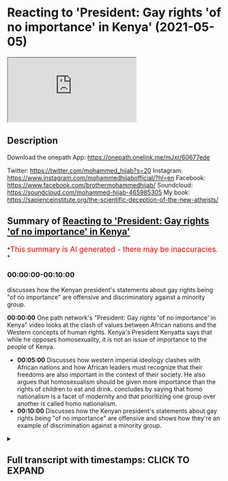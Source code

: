 # Reacting to 'President: Gay rights 'of no importance' in Kenya' (2021-05-05)

<iframe loading='lazy' allow='autoplay' src='https://www.youtube.com/embed/wp4REjWl7yk'></iframe>

## Description

Download the onepath App: <https://onepath.onelink.me/mJxr/60677ede​>

Twitter: <https://twitter.com/mohammed_hijab?s=20>
Instagram: <https://www.instagram.com/mohammedhijabofficial/?hl=en>
Facebook: <https://www.facebook.com/brothermohammedhijab/>
Soundcloud: <https://soundcloud.com/mohammed-hijab-465985305>
My book: <https://sapienceinstitute.org/the-scientific-deception-of-the-new-atheists/>

## Summary of [Reacting to 'President: Gay rights 'of no importance' in Kenya'](https://www.youtube.com/watch?v=wp4REjWl7yk)

*<span style="color:red; font-size:125%">This summary is AI generated - there may be inaccuracies</span>. *

### <a onclick="modifyYTiframeseektime('0')">00:00:00-00:10:00</a>

discusses how the Kenyan president's statements about gay rights being "of no importance" are offensive and discriminatory against a minority group.

**<a onclick="modifyYTiframeseektime('0')">00:00:00</a>** One path network's "President: Gay rights 'of no importance' in Kenya" video looks at the clash of values between African nations and the Western concepts of human rights. Kenya's President Kenyatta says that while he opposes homosexuality, it is not an issue of importance to the people of Kenya.

* **<a onclick="modifyYTiframeseektime('300')">00:05:00</a>** Discusses how western imperial ideology clashes with African nations and how African leaders must recognize that their freedoms are also important in the context of their society. He also argues that homosexualism should be given more importance than the rights of children to eat and drink. concludes by saying that homo nationalism is a facet of modernity and that prioritizing one group over another is called homo nationalism.
* **<a onclick="modifyYTiframeseektime('600')">00:10:00</a>** Discusses how the Kenyan president's statements about gay rights being "of no importance" are offensive and shows how they're an example of discrimination against a minority group.

<details><summary><h2>Full transcript with timestamps: CLICK TO EXPAND</h2></summary>

<a onclick="modifyYTiframeseektime('0')">0:00:00</a> Music  
<a onclick="modifyYTiframeseektime('5')">0:00:05</a> one path network  
<a onclick="modifyYTiframeseektime('7')">0:00:07</a> i mean you guys would have known who  
<a onclick="modifyYTiframeseektime('8')">0:00:08</a> they are already they do a fantastic job  
<a onclick="modifyYTiframeseektime('11')">0:00:11</a> in terms of disseminating  
<a onclick="modifyYTiframeseektime('12')">0:00:12</a> some of the most high quality dowel  
<a onclick="modifyYTiframeseektime('14')">0:00:14</a> videos on the internet in the english  
<a onclick="modifyYTiframeseektime('16')">0:00:16</a> language  
<a onclick="modifyYTiframeseektime('17')">0:00:17</a> they have now actually produced an app  
<a onclick="modifyYTiframeseektime('20')">0:00:20</a> now i know in this ramadan you're going  
<a onclick="modifyYTiframeseektime('22')">0:00:22</a> to want to take advantage of that  
<a onclick="modifyYTiframeseektime('24')">0:00:24</a> i've already taken advantage of that and  
<a onclick="modifyYTiframeseektime('26')">0:00:26</a> browse through the app and it's an  
<a onclick="modifyYTiframeseektime('27')">0:00:27</a> amazing app  
<a onclick="modifyYTiframeseektime('28')">0:00:28</a> i'm sure you're going to be downloading  
<a onclick="modifyYTiframeseektime('30')">0:00:30</a> it right now the link is in the  
<a onclick="modifyYTiframeseektime('32')">0:00:32</a> description  
<a onclick="modifyYTiframeseektime('32')">0:00:32</a> i think one of the most interesting  
<a onclick="modifyYTiframeseektime('33')">0:00:33</a> things to look at in terms of  
<a onclick="modifyYTiframeseektime('35')">0:00:35</a> when you talk about lgbtq rights and  
<a onclick="modifyYTiframeseektime('38')">0:00:38</a> america as a superpower  
<a onclick="modifyYTiframeseektime('40')">0:00:40</a> and also africa as a continent is  
<a onclick="modifyYTiframeseektime('43')">0:00:43</a> the approach of some of the african  
<a onclick="modifyYTiframeseektime('45')">0:00:45</a> presidents to  
<a onclick="modifyYTiframeseektime('47')">0:00:47</a> questions about homosexual rights so i'm  
<a onclick="modifyYTiframeseektime('49')">0:00:49</a> going to look at one  
<a onclick="modifyYTiframeseektime('50')">0:00:50</a> video today there's many of them online  
<a onclick="modifyYTiframeseektime('52')">0:00:52</a> of different  
<a onclick="modifyYTiframeseektime('53')">0:00:53</a> african presidents kind of answering  
<a onclick="modifyYTiframeseektime('56')">0:00:56</a> this in different ways one we're going  
<a onclick="modifyYTiframeseektime('58')">0:00:58</a> to look at today and then come back and  
<a onclick="modifyYTiframeseektime('60')">0:01:00</a> react to it  
<a onclick="modifyYTiframeseektime('61')">0:01:01</a> one of the major issues and it's a  
<a onclick="modifyYTiframeseektime('63')">0:01:03</a> holdover from sort of colonial victorian  
<a onclick="modifyYTiframeseektime('66')">0:01:06</a> is the issue of sexual preference  
<a onclick="modifyYTiframeseektime('69')">0:01:09</a> in many african countries in kenya to be  
<a onclick="modifyYTiframeseektime('72')">0:01:12</a> gay the lgbt  
<a onclick="modifyYTiframeseektime('74')">0:01:14</a> community is is illegal they just want  
<a onclick="modifyYTiframeseektime('76')">0:01:16</a> to have  
<a onclick="modifyYTiframeseektime('77')">0:01:17</a> equal rights the same privacy and  
<a onclick="modifyYTiframeseektime('79')">0:01:19</a> equality as all other kenyans do  
<a onclick="modifyYTiframeseektime('82')">0:01:22</a> is that something that you aspire to for  
<a onclick="modifyYTiframeseektime('84')">0:01:24</a> your country i want to be very clear  
<a onclick="modifyYTiframeseektime('86')">0:01:26</a> uh christian there is  
<a onclick="modifyYTiframeseektime('89')">0:01:29</a> i will not engage in a subject that is  
<a onclick="modifyYTiframeseektime('92')">0:01:32</a> of no  
<a onclick="modifyYTiframeseektime('94')">0:01:34</a> it's uh it is not of any major  
<a onclick="modifyYTiframeseektime('97')">0:01:37</a> importance to the people and the  
<a onclick="modifyYTiframeseektime('98')">0:01:38</a> republic of kenya this  
<a onclick="modifyYTiframeseektime('100')">0:01:40</a> is not an issue as you would want to put  
<a onclick="modifyYTiframeseektime('103')">0:01:43</a> it  
<a onclick="modifyYTiframeseektime('104')">0:01:44</a> of um human rights or this  
<a onclick="modifyYTiframeseektime('107')">0:01:47</a> this is an issue of society of  
<a onclick="modifyYTiframeseektime('111')">0:01:51</a> our own base as a culture as a people  
<a onclick="modifyYTiframeseektime('115')">0:01:55</a> regardless of which community you come  
<a onclick="modifyYTiframeseektime('118')">0:01:58</a> from  
<a onclick="modifyYTiframeseektime('119')">0:01:59</a> this is not acceptable this is not  
<a onclick="modifyYTiframeseektime('121')">0:02:01</a> agreeable this is not about uhuru  
<a onclick="modifyYTiframeseektime('123')">0:02:03</a> kenyatta saying  
<a onclick="modifyYTiframeseektime('124')">0:02:04</a> yes or no this is an issue that the  
<a onclick="modifyYTiframeseektime('127')">0:02:07</a> people of kenya themselves  
<a onclick="modifyYTiframeseektime('129')">0:02:09</a> who have bestowed upon themselves a  
<a onclick="modifyYTiframeseektime('131')">0:02:11</a> constitution  
<a onclick="modifyYTiframeseektime('132')">0:02:12</a> right after several years have clearly  
<a onclick="modifyYTiframeseektime('135')">0:02:15</a> stated  
<a onclick="modifyYTiframeseektime('136')">0:02:16</a> that this is not a subject that they  
<a onclick="modifyYTiframeseektime('140')">0:02:20</a> are willing to engage in it's very  
<a onclick="modifyYTiframeseektime('143')">0:02:23</a> you're going to get yourself into  
<a onclick="modifyYTiframeseektime('144')">0:02:24</a> trouble i mean for her to say you're  
<a onclick="modifyYTiframeseektime('146')">0:02:26</a> going to get yourself into trouble  
<a onclick="modifyYTiframeseektime('148')">0:02:28</a> to an elected official not just an  
<a onclick="modifyYTiframeseektime('151')">0:02:31</a> elected official but the president  
<a onclick="modifyYTiframeseektime('153')">0:02:33</a> of kenya the president of kenya i think  
<a onclick="modifyYTiframeseektime('156')">0:02:36</a> shows absolute audacity in fact i was  
<a onclick="modifyYTiframeseektime('159')">0:02:39</a> quite surprised  
<a onclick="modifyYTiframeseektime('160')">0:02:40</a> when i looked at the comments in this  
<a onclick="modifyYTiframeseektime('161')">0:02:41</a> particular video the one with the most  
<a onclick="modifyYTiframeseektime('164')">0:02:44</a> like 16 000 comments is one who is high  
<a onclick="modifyYTiframeseektime('167')">0:02:47</a> somebody is highlighting this point who  
<a onclick="modifyYTiframeseektime('169')">0:02:49</a> are you to tell he says  
<a onclick="modifyYTiframeseektime('171')">0:02:51</a> in the comment a democratically elected  
<a onclick="modifyYTiframeseektime('174')">0:02:54</a> leader  
<a onclick="modifyYTiframeseektime('174')">0:02:54</a> of a sovereign nation that he will get  
<a onclick="modifyYTiframeseektime('176')">0:02:56</a> in trouble for representing the values  
<a onclick="modifyYTiframeseektime('178')">0:02:58</a> of his people  
<a onclick="modifyYTiframeseektime('179')">0:02:59</a> and then he says correctly i think the  
<a onclick="modifyYTiframeseektime('181')">0:03:01</a> west needs to stop forcing minority  
<a onclick="modifyYTiframeseektime('183')">0:03:03</a> opinions down the throats of nations  
<a onclick="modifyYTiframeseektime('184')">0:03:04</a> that are fundamentally opposed  
<a onclick="modifyYTiframeseektime('186')">0:03:06</a> to those ideals let's continue listening  
<a onclick="modifyYTiframeseektime('188')">0:03:08</a> to it but it's a global issue right now  
<a onclick="modifyYTiframeseektime('191')">0:03:11</a> it's it's important to them  
<a onclick="modifyYTiframeseektime('194')">0:03:14</a> where they are why is it i am saying to  
<a onclick="modifyYTiframeseektime('196')">0:03:16</a> you as president  
<a onclick="modifyYTiframeseektime('197')">0:03:17</a> important to me as the leader  
<a onclick="modifyYTiframeseektime('201')">0:03:21</a> of 49 million kenyans  
<a onclick="modifyYTiframeseektime('204')">0:03:24</a> and after if you want to ask me my  
<a onclick="modifyYTiframeseektime('207')">0:03:27</a> personal opinion  
<a onclick="modifyYTiframeseektime('209')">0:03:29</a> what is your personal after i finish my  
<a onclick="modifyYTiframeseektime('211')">0:03:31</a> process i can talk about my personal  
<a onclick="modifyYTiframeseektime('213')">0:03:33</a> opinion  
<a onclick="modifyYTiframeseektime('214')">0:03:34</a> would you publicly say that people who  
<a onclick="modifyYTiframeseektime('216')">0:03:36</a> are lgbt  
<a onclick="modifyYTiframeseektime('218')">0:03:38</a> gay members of the kenyan population  
<a onclick="modifyYTiframeseektime('221')">0:03:41</a> should not be discriminated against  
<a onclick="modifyYTiframeseektime('223')">0:03:43</a> no kenyan should be abused  
<a onclick="modifyYTiframeseektime('227')">0:03:47</a> should be you know  
<a onclick="modifyYTiframeseektime('231')">0:03:51</a> mistreated in any particular every  
<a onclick="modifyYTiframeseektime('234')">0:03:54</a> kenyan  
<a onclick="modifyYTiframeseektime('234')">0:03:54</a> is protected by law you see here what  
<a onclick="modifyYTiframeseektime('236')">0:03:56</a> we're seeing is a clash  
<a onclick="modifyYTiframeseektime('238')">0:03:58</a> of uh we're seeing a clash of values  
<a onclick="modifyYTiframeseektime('240')">0:04:00</a> really but not just a clash of values or  
<a onclick="modifyYTiframeseektime('242')">0:04:02</a> in the sense that you've got these kind  
<a onclick="modifyYTiframeseektime('243')">0:04:03</a> of american  
<a onclick="modifyYTiframeseektime('244')">0:04:04</a> uh knowledge productions being forced  
<a onclick="modifyYTiframeseektime('247')">0:04:07</a> down  
<a onclick="modifyYTiframeseektime('248')">0:04:08</a> the kenyan president's and not just him  
<a onclick="modifyYTiframeseektime('250')">0:04:10</a> but the society in which he represents  
<a onclick="modifyYTiframeseektime('252')">0:04:12</a> because correctly he says  
<a onclick="modifyYTiframeseektime('253')">0:04:13</a> about ninety percent ninety-nine percent  
<a onclick="modifyYTiframeseektime('255')">0:04:15</a> some say nine out of ten  
<a onclick="modifyYTiframeseektime('257')">0:04:17</a> people in his country see homosexuality  
<a onclick="modifyYTiframeseektime('259')">0:04:19</a> as uh  
<a onclick="modifyYTiframeseektime('260')">0:04:20</a> inexcusable as an act but we're seeing  
<a onclick="modifyYTiframeseektime('264')">0:04:24</a> actual problems within the framework of  
<a onclick="modifyYTiframeseektime('266')">0:04:26</a> the westerner because  
<a onclick="modifyYTiframeseektime('268')">0:04:28</a> the western framework says okay you're  
<a onclick="modifyYTiframeseektime('269')">0:04:29</a> allowed to have a sovereign nation  
<a onclick="modifyYTiframeseektime('271')">0:04:31</a> and this is one of the um kind of human  
<a onclick="modifyYTiframeseektime('274')">0:04:34</a> rights that you can have  
<a onclick="modifyYTiframeseektime('275')">0:04:35</a> but at this end you can have a democrat  
<a onclick="modifyYTiframeseektime('277')">0:04:37</a> democratic vote but at the same time  
<a onclick="modifyYTiframeseektime('279')">0:04:39</a> you got these minority rights which you  
<a onclick="modifyYTiframeseektime('281')">0:04:41</a> should respect so what should be  
<a onclick="modifyYTiframeseektime('283')">0:04:43</a> prioritized here  
<a onclick="modifyYTiframeseektime('284')">0:04:44</a> should it be that you have democratic  
<a onclick="modifyYTiframeseektime('287')">0:04:47</a> agency of a for  
<a onclick="modifyYTiframeseektime('288')">0:04:48</a> of a sovereign nation that is  
<a onclick="modifyYTiframeseektime('290')">0:04:50</a> prioritized or the minority rights of  
<a onclick="modifyYTiframeseektime('293')">0:04:53</a> a group of people who have decided to  
<a onclick="modifyYTiframeseektime('296')">0:04:56</a> identify  
<a onclick="modifyYTiframeseektime('297')">0:04:57</a> through their sexuality so even within  
<a onclick="modifyYTiframeseektime('300')">0:05:00</a> the framework of western imperial  
<a onclick="modifyYTiframeseektime('303')">0:05:03</a> or ideology there's is a clash within  
<a onclick="modifyYTiframeseektime('307')">0:05:07</a> that framework not just  
<a onclick="modifyYTiframeseektime('308')">0:05:08</a> in contra distinction or juxtaposition  
<a onclick="modifyYTiframeseektime('311')">0:05:11</a> with the african nations  
<a onclick="modifyYTiframeseektime('313')">0:05:13</a> so let's continue and kind of finalize  
<a onclick="modifyYTiframeseektime('315')">0:05:15</a> with some thoughts  
<a onclick="modifyYTiframeseektime('317')">0:05:17</a> every single kenyan but  
<a onclick="modifyYTiframeseektime('320')">0:05:20</a> they also must recognize that their  
<a onclick="modifyYTiframeseektime('322')">0:05:22</a> freedoms  
<a onclick="modifyYTiframeseektime('324')">0:05:24</a> are also must be taken into the  
<a onclick="modifyYTiframeseektime('327')">0:05:27</a> entire context of the society and he is  
<a onclick="modifyYTiframeseektime('330')">0:05:30</a> right that is a question of society and  
<a onclick="modifyYTiframeseektime('332')">0:05:32</a> not only that but  
<a onclick="modifyYTiframeseektime('334')">0:05:34</a> on contractarian understandings of  
<a onclick="modifyYTiframeseektime('336')">0:05:36</a> liberalism okay where  
<a onclick="modifyYTiframeseektime('338')">0:05:38</a> you as as a subject individual subject  
<a onclick="modifyYTiframeseektime('340')">0:05:40</a> you are  
<a onclick="modifyYTiframeseektime('341')">0:05:41</a> contracted to the the foreign nation or  
<a onclick="modifyYTiframeseektime('343')">0:05:43</a> to the nation in question through  
<a onclick="modifyYTiframeseektime('344')">0:05:44</a> citizenship or whatever it may be  
<a onclick="modifyYTiframeseektime('347')">0:05:47</a> you are obliged to obey by laws you are  
<a onclick="modifyYTiframeseektime('350')">0:05:50</a> obliged to obey by law so now you have a  
<a onclick="modifyYTiframeseektime('352')">0:05:52</a> another layer  
<a onclick="modifyYTiframeseektime('354')">0:05:54</a> of problem not not once again a problem  
<a onclick="modifyYTiframeseektime('358')">0:05:58</a> between ideologies but within the  
<a onclick="modifyYTiframeseektime('359')">0:05:59</a> ideology of liberalism  
<a onclick="modifyYTiframeseektime('361')">0:06:01</a> because here we have okay sovereign  
<a onclick="modifyYTiframeseektime('362')">0:06:02</a> nation you have the democratic uh  
<a onclick="modifyYTiframeseektime('366')">0:06:06</a> initiative  
<a onclick="modifyYTiframeseektime('367')">0:06:07</a> and now you also have a third layer  
<a onclick="modifyYTiframeseektime('369')">0:06:09</a> which is a social contract all three are  
<a onclick="modifyYTiframeseektime('371')">0:06:11</a> pointing in the direction of  
<a onclick="modifyYTiframeseektime('372')">0:06:12</a> okay homosexual homosexuality can  
<a onclick="modifyYTiframeseektime('374')">0:06:14</a> legitimately from within theory  
<a onclick="modifyYTiframeseektime('376')">0:06:16</a> okay be seen as something which can be  
<a onclick="modifyYTiframeseektime('378')">0:06:18</a> outlawed but then that  
<a onclick="modifyYTiframeseektime('381')">0:06:21</a> the only kind of um thing against this  
<a onclick="modifyYTiframeseektime('384')">0:06:24</a> is to say well actually  
<a onclick="modifyYTiframeseektime('386')">0:06:26</a> homosexuals are minority right and that  
<a onclick="modifyYTiframeseektime('389')">0:06:29</a> should trump everything else  
<a onclick="modifyYTiframeseektime('390')">0:06:30</a> now you can make arguments either way  
<a onclick="modifyYTiframeseektime('392')">0:06:32</a> what i will say  
<a onclick="modifyYTiframeseektime('393')">0:06:33</a> is un inexcusable really is the fact  
<a onclick="modifyYTiframeseektime('397')">0:06:37</a> that in the past the uncle tom  
<a onclick="modifyYTiframeseektime('399')">0:06:39</a> the uncle tom barack obama when he went  
<a onclick="modifyYTiframeseektime('402')">0:06:42</a> to uh  
<a onclick="modifyYTiframeseektime('403')">0:06:43</a> kenya which is his actual you know kind  
<a onclick="modifyYTiframeseektime('405')">0:06:45</a> of mother  
<a onclick="modifyYTiframeseektime('406')">0:06:46</a> nation if you want to call it is actual  
<a onclick="modifyYTiframeseektime('408')">0:06:48</a> nation where it's from  
<a onclick="modifyYTiframeseektime('410')">0:06:50</a> he was speaking down to the kenyan  
<a onclick="modifyYTiframeseektime('412')">0:06:52</a> people most of which you don't believe  
<a onclick="modifyYTiframeseektime('414')">0:06:54</a> that homosexuality should be something  
<a onclick="modifyYTiframeseektime('416')">0:06:56</a> which is  
<a onclick="modifyYTiframeseektime('417')">0:06:57</a> practiced uh publicly or  
<a onclick="modifyYTiframeseektime('420')">0:07:00</a> actual penetrative homosexuality is done  
<a onclick="modifyYTiframeseektime('423')">0:07:03</a> he's speaking down and trying to lecture  
<a onclick="modifyYTiframeseektime('425')">0:07:05</a> them using western  
<a onclick="modifyYTiframeseektime('427')">0:07:07</a> uh imperial parliaments the point of the  
<a onclick="modifyYTiframeseektime('429')">0:07:09</a> matter is this  
<a onclick="modifyYTiframeseektime('431')">0:07:11</a> he went further in tying foreign aid  
<a onclick="modifyYTiframeseektime('434')">0:07:14</a> foreign aid with  
<a onclick="modifyYTiframeseektime('438')">0:07:18</a> whether or not countries  
<a onclick="modifyYTiframeseektime('441')">0:07:21</a> implement lgbtq policies this means to  
<a onclick="modifyYTiframeseektime('444')">0:07:24</a> say now look  
<a onclick="modifyYTiframeseektime('445')">0:07:25</a> when you have african countries in  
<a onclick="modifyYTiframeseektime('446')">0:07:26</a> poverty happening in african countries  
<a onclick="modifyYTiframeseektime('448')">0:07:28</a> and children  
<a onclick="modifyYTiframeseektime('448')">0:07:28</a> dying toddlers dying babies dying  
<a onclick="modifyYTiframeseektime('451')">0:07:31</a> because they don't have the food  
<a onclick="modifyYTiframeseektime('452')">0:07:32</a> to nourish themselves what what obama  
<a onclick="modifyYTiframeseektime('456')">0:07:36</a> and the  
<a onclick="modifyYTiframeseektime('456')">0:07:36</a> liberal project in america have decided  
<a onclick="modifyYTiframeseektime('458')">0:07:38</a> to do is say  
<a onclick="modifyYTiframeseektime('460')">0:07:40</a> that is less of a priority than  
<a onclick="modifyYTiframeseektime('462')">0:07:42</a> homosexuals  
<a onclick="modifyYTiframeseektime('463')">0:07:43</a> getting to experiment sexually in a  
<a onclick="modifyYTiframeseektime('465')">0:07:45</a> public sphere  
<a onclick="modifyYTiframeseektime('466')">0:07:46</a> can you imagine this so the right of a  
<a onclick="modifyYTiframeseektime('468')">0:07:48</a> homosexual  
<a onclick="modifyYTiframeseektime('469')">0:07:49</a> to have intercourse or to show intimacy  
<a onclick="modifyYTiframeseektime('471')">0:07:51</a> to his homosexual partner in a public  
<a onclick="modifyYTiframeseektime('473')">0:07:53</a> sphere because we're not talking about  
<a onclick="modifyYTiframeseektime('474')">0:07:54</a> what happens behind closed doors  
<a onclick="modifyYTiframeseektime('476')">0:07:56</a> that is more important  
<a onclick="modifyYTiframeseektime('479')">0:07:59</a> than the right of a child to eat and  
<a onclick="modifyYTiframeseektime('481')">0:08:01</a> drink  
<a onclick="modifyYTiframeseektime('482')">0:08:02</a> and we are gonna tie foreign aid with  
<a onclick="modifyYTiframeseektime('485')">0:08:05</a> your  
<a onclick="modifyYTiframeseektime('486')">0:08:06</a> uh with a foreign um prime minister or  
<a onclick="modifyYTiframeseektime('488')">0:08:08</a> president's ability to implement lgbtq  
<a onclick="modifyYTiframeseektime('491')">0:08:11</a> policies what have the kids got to do  
<a onclick="modifyYTiframeseektime('492')">0:08:12</a> with these policies  
<a onclick="modifyYTiframeseektime('494')">0:08:14</a> what a cruel and unusual kind of  
<a onclick="modifyYTiframeseektime('496')">0:08:16</a> punishment that you're inflicting upon  
<a onclick="modifyYTiframeseektime('498')">0:08:18</a> children who are completely bystanders  
<a onclick="modifyYTiframeseektime('501')">0:08:21</a> to these ideological discussions  
<a onclick="modifyYTiframeseektime('503')">0:08:23</a> it shows you the extent to which the  
<a onclick="modifyYTiframeseektime('505')">0:08:25</a> uncle tom  
<a onclick="modifyYTiframeseektime('506')">0:08:26</a> barack obama and those who follow his  
<a onclick="modifyYTiframeseektime('508')">0:08:28</a> footsteps are willing to go  
<a onclick="modifyYTiframeseektime('511')">0:08:31</a> to strip people away from their  
<a onclick="modifyYTiframeseektime('514')">0:08:34</a> rights young children democratic  
<a onclick="modifyYTiframeseektime('517')">0:08:37</a> citizens wherever you  
<a onclick="modifyYTiframeseektime('518')">0:08:38</a> whoever it may be in african countries  
<a onclick="modifyYTiframeseektime('521')">0:08:41</a> and this should  
<a onclick="modifyYTiframeseektime('521')">0:08:41</a> highlight to us the extent to which this  
<a onclick="modifyYTiframeseektime('523')">0:08:43</a> agenda this colonializing  
<a onclick="modifyYTiframeseektime('526')">0:08:46</a> imperial agenda of the americans is a  
<a onclick="modifyYTiframeseektime('528')">0:08:48</a> corrosive force  
<a onclick="modifyYTiframeseektime('529')">0:08:49</a> which needs to be tackled head-on  
<a onclick="modifyYTiframeseektime('531')">0:08:51</a> actually in the literature there is  
<a onclick="modifyYTiframeseektime('533')">0:08:53</a> there is a name  
<a onclick="modifyYTiframeseektime('534')">0:08:54</a> for this there's a name for prioritizing  
<a onclick="modifyYTiframeseektime('536')">0:08:56</a> kind of  
<a onclick="modifyYTiframeseektime('537')">0:08:57</a> one community right over another okay  
<a onclick="modifyYTiframeseektime('539')">0:08:59</a> and it's called homo nationalism  
<a onclick="modifyYTiframeseektime('541')">0:09:01</a> jasper poa says homo nationalism is  
<a onclick="modifyYTiframeseektime('544')">0:09:04</a> defined  
<a onclick="modifyYTiframeseektime('544')">0:09:04</a> as a facet of modernity and a historical  
<a onclick="modifyYTiframeseektime('547')">0:09:07</a> shift marked by the entrance of  
<a onclick="modifyYTiframeseektime('549')">0:09:09</a> some homosexual bodies as worthy of  
<a onclick="modifyYTiframeseektime('551')">0:09:11</a> protection by nation-states  
<a onclick="modifyYTiframeseektime('553')">0:09:13</a> a constitutive and fundamental um  
<a onclick="modifyYTiframeseektime('558')">0:09:18</a> relationship between the state  
<a onclick="modifyYTiframeseektime('560')">0:09:20</a> capitalism and sexuality  
<a onclick="modifyYTiframeseektime('562')">0:09:22</a> the point here is if you want what is  
<a onclick="modifyYTiframeseektime('565')">0:09:25</a> homo nationalism is basically  
<a onclick="modifyYTiframeseektime('567')">0:09:27</a> prioritizing one community in this case  
<a onclick="modifyYTiframeseektime('569')">0:09:29</a> the gays right gay community  
<a onclick="modifyYTiframeseektime('571')">0:09:31</a> whatever that may mean nowadays to be  
<a onclick="modifyYTiframeseektime('573')">0:09:33</a> honest because that is ill-defined  
<a onclick="modifyYTiframeseektime('575')">0:09:35</a> we don't know what that means no more  
<a onclick="modifyYTiframeseektime('577')">0:09:37</a> with with the inclusion of all these  
<a onclick="modifyYTiframeseektime('578')">0:09:38</a> other  
<a onclick="modifyYTiframeseektime('579')">0:09:39</a> letters of the lgbtq plus  
<a onclick="modifyYTiframeseektime('583')">0:09:43</a> over and above another community in this  
<a onclick="modifyYTiframeseektime('585')">0:09:45</a> case it's africans  
<a onclick="modifyYTiframeseektime('586')">0:09:46</a> it's black people it's children you see  
<a onclick="modifyYTiframeseektime('589')">0:09:49</a> who  
<a onclick="modifyYTiframeseektime('590')">0:09:50</a> can't get now the the the foreign aid  
<a onclick="modifyYTiframeseektime('592')">0:09:52</a> that they would have  
<a onclick="modifyYTiframeseektime('593')">0:09:53</a> uh used to feed themselves and to clothe  
<a onclick="modifyYTiframeseektime('602')">0:10:02</a> themselves  
<a onclick="modifyYTiframeseektime('609')">0:10:09</a> you  
</details>
